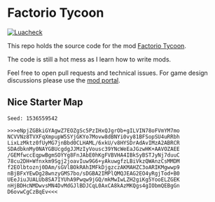 # Factorio Tycoon
[![Luacheck](https://github.com/winex/factorio-tycoon/actions/workflows/luacheck.yaml/badge.svg?branch=test)](https://github.com/winex/factorio-tycoon/actions/workflows/luacheck.yaml)

This repo holds the source code for the mod [Factorio Tycoon](https://mods.factorio.com/mod/tycoon).

The code is still a hot mess as I learn how to write mods.

Feel free to open pull requests and technical issues. For game design discussions please use the [mod portal](https://mods.factorio.com/mod/tycoon/discussion).

## Nice Starter Map

```
Seed: 1536559542
```

```
>>>eNpjZGBkiGYAgwZ7EOZgSc5PzIHxQJgrOb+gILVIN78oFVmYM7mo
NCVVNz8TVXFqXmpupW5SYjGKYo7Movw8dBNYi0vy81BFSopSU4uRRbh
LixLzMktz0fUyMG7jnBbd0CLHAML/6xkU/v8HYSDrAdAvIMzA2ABRCR
SDAdbknMy0NAYGBUcgdgJJMzIyVousc39YNcWeEaJGzwHK+AAVOZAEE
/GEMfwccEqpwBgmSOYYg8FnJAbE0hKgFVBVHA4IBkSyBSTJyNj7duuC
78cu2DH+Wfnxkm9Sgj2joavIuw9G6+yAkuwgfzLBiVkzQWAnzCsMMDM
f2EOlbtoznj0DAm/sGVlBOkRAhIMFkDjgzczAKMAHZC3oARIKMgwwp9
nBjBFxYEwDg28wnzyGMS7bo/sDGBA2IMPlQMQJEAG2EO4yRgjTod+B0
UEeJiuJUALUb8SA7IYUhA9Pwqw9jGQ/mkMwIwLZH2giKg5YooELZGEK
nHjBDHcNMDwvsMN4DvMdGJlBDJCqL0AxCA8kAzMKQgs4gIObmQEBgGn
D6ovwCgCzBqEv<<<
```